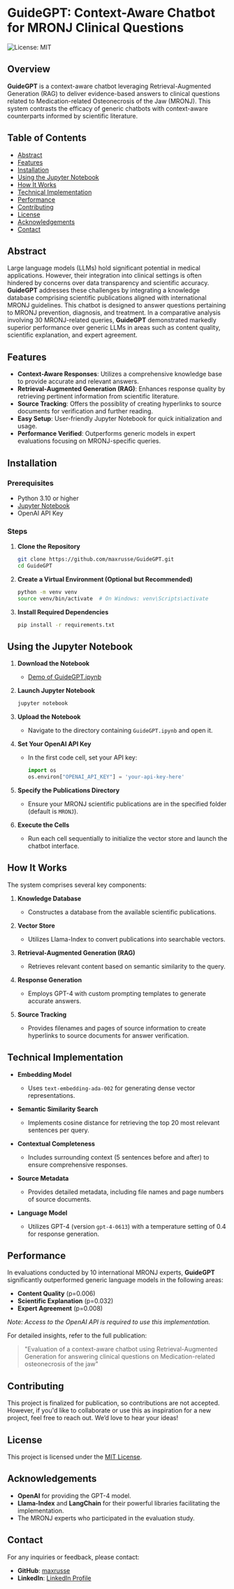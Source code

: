 # GuideGPT: Context-Aware Chatbot for MRONJ Clinical Questions

![License: MIT](https://img.shields.io/badge/License-MIT-yellow.svg)

## Overview

**GuideGPT** is a context-aware chatbot leveraging Retrieval-Augmented Generation (RAG) to deliver evidence-based answers to clinical questions related to Medication-related Osteonecrosis of the Jaw (MRONJ). This system contrasts the efficacy of generic chatbots with context-aware counterparts informed by scientific literature.

## Table of Contents

- [Abstract](#abstract)
- [Features](#features)
- [Installation](#installation)
- [Using the Jupyter Notebook](#using-the-jupyter-notebook)
- [How It Works](#how-it-works)
- [Technical Implementation](#technical-implementation)
- [Performance](#performance)
- [Contributing](#contributing)
- [License](#license)
- [Acknowledgements](#acknowledgements)
- [Contact](#contact)

## Abstract

Large language models (LLMs) hold significant potential in medical applications. However, their integration into clinical settings is often hindered by concerns over data transparency and scientific accuracy. **GuideGPT** addresses these challenges by integrating a knowledge database comprising  scientific publications aligned with international MRONJ guidelines. This chatbot is designed to answer questions pertaining to MRONJ prevention, diagnosis, and treatment. In a comparative analysis involving 30 MRONJ-related queries, **GuideGPT** demonstrated markedly superior performance over generic LLMs in areas such as content quality, scientific explanation, and expert agreement.

## Features

- **Context-Aware Responses**: Utilizes a comprehensive knowledge base to provide accurate and relevant answers.
- **Retrieval-Augmented Generation (RAG)**: Enhances response quality by retrieving pertinent information from scientific literature.
- **Source Tracking**: Offers the possiblity of creating hyperlinks to source documents for verification and further reading.
- **Easy Setup**: User-friendly Jupyter Notebook for quick initialization and usage.
- **Performance Verified**: Outperforms generic models in expert evaluations focusing on MRONJ-specific queries.

## Installation

### Prerequisites

- Python 3.10 or higher
- [Jupyter Notebook](https://jupyter.org/install)
- OpenAI API Key

### Steps

1. **Clone the Repository**
    ```bash
    git clone https://github.com/maxrusse/GuideGPT.git
    cd GuideGPT
    ```

2. **Create a Virtual Environment (Optional but Recommended)**
    ```bash
    python -m venv venv
    source venv/bin/activate  # On Windows: venv\Scripts\activate
    ```

3. **Install Required Dependencies**
    ```bash
    pip install -r requirements.txt
    ```

## Using the Jupyter Notebook

1. **Download the Notebook**
    - [Demo of GuideGPT.ipynb](GuideGPT.ipynb)

2. **Launch Jupyter Notebook**
    ```bash
    jupyter notebook
    ```

3. **Upload the Notebook**
    - Navigate to the directory containing `GuideGPT.ipynb` and open it.

4. **Set Your OpenAI API Key**
    - In the first code cell, set your API key:
        ```python
        import os
        os.environ["OPENAI_API_KEY"] = 'your-api-key-here'
        ```

5. **Specify the Publications Directory**
    - Ensure your MRONJ scientific publications are in the specified folder (default is `MRONJ`).

6. **Execute the Cells**
    - Run each cell sequentially to initialize the vector store and launch the chatbot interface.

## How It Works

The system comprises several key components:

1. **Knowledge Database**
    - Constructes a database from the available scientific publications.

2. **Vector Store**
    - Utilizes Llama-Index to convert publications into searchable vectors.

3. **Retrieval-Augmented Generation (RAG)**
    - Retrieves relevant content based on semantic similarity to the query.

4. **Response Generation**
    - Employs GPT-4 with custom prompting templates to generate accurate answers.

5. **Source Tracking**
    - Provides filenames and pages of source information to create hyperlinks to source documents for answer verification.

## Technical Implementation

- **Embedding Model**
    - Uses `text-embedding-ada-002` for generating dense vector representations.

- **Semantic Similarity Search**
    - Implements cosine distance for retrieving the top 20 most relevant sentences per query.

- **Contextual Completeness**
    - Includes surrounding context (5 sentences before and after) to ensure comprehensive responses.

- **Source Metadata**
    - Provides detailed metadata, including file names and page numbers of source documents.

- **Language Model**
    - Utilizes GPT-4 (version `gpt-4-0613`) with a temperature setting of 0.4 for response generation.

## Performance

In evaluations conducted by 10 international MRONJ experts, **GuideGPT** significantly outperformed generic language models in the following areas:

- **Content Quality** (p=0.006)
- **Scientific Explanation** (p=0.032)
- **Expert Agreement** (p=0.008)

*Note: Access to the OpenAI API is required to use this implementation.*

For detailed insights, refer to the full publication: 
> "Evaluation of a context-aware chatbot using Retrieval-Augmented Generation for answering clinical questions on Medication-related osteonecrosis of the jaw"

## Contributing

This project is finalized for publication, so contributions are not accepted. 
However, if you'd like to collaborate or use this as inspiration for a new project, feel free to reach out. 
We’d love to hear your ideas!

## License

This project is licensed under the [MIT License](LICENSE).

## Acknowledgements

- **OpenAI** for providing the GPT-4 model.
- **Llama-Index** and **LangChain** for their powerful libraries facilitating the implementation.
- The MRONJ experts who participated in the evaluation study.

## Contact

For any inquiries or feedback, please contact:
- **GitHub**: [maxrusse](https://github.com/maxrusse)
- **LinkedIn**: [LinkedIn Profile]([https://www.linkedin.com/in/yourprofile](https://www.linkedin.com/in/maximilian-russe-3a83a42a6))

